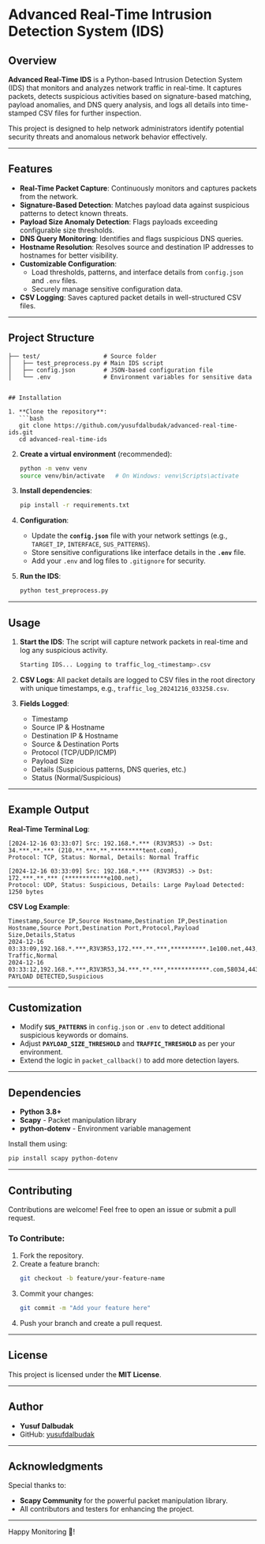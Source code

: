 # Advanced Real-Time Intrusion Detection System (IDS)

## Overview
**Advanced Real-Time IDS** is a Python-based Intrusion Detection System (IDS) that monitors and analyzes network traffic in real-time. It captures packets, detects suspicious activities based on signature-based matching, payload anomalies, and DNS query analysis, and logs all details into time-stamped CSV files for further inspection.

This project is designed to help network administrators identify potential security threats and anomalous network behavior effectively.

---

## Features
- **Real-Time Packet Capture**: Continuously monitors and captures packets from the network.
- **Signature-Based Detection**: Matches payload data against suspicious patterns to detect known threats.
- **Payload Size Anomaly Detection**: Flags payloads exceeding configurable size thresholds.
- **DNS Query Monitoring**: Identifies and flags suspicious DNS queries.
- **Hostname Resolution**: Resolves source and destination IP addresses to hostnames for better visibility.
- **Customizable Configuration**: 
  - Load thresholds, patterns, and interface details from `config.json` and `.env` files.
  - Securely manage sensitive configuration data.
- **CSV Logging**: Saves captured packet details in well-structured CSV files.

---

## Project Structure
```
├── test/                  # Source folder
│   ├── test_preprocess.py # Main IDS script
│   ├── config.json        # JSON-based configuration file
│   └── .env               # Environment variables for sensitive data


## Installation

1. **Clone the repository**:
   ```bash
   git clone https://github.com/yusufdalbudak/advanced-real-time-ids.git
   cd advanced-real-time-ids
   ```

2. **Create a virtual environment** (recommended):
   ```bash
   python -m venv venv
   source venv/bin/activate   # On Windows: venv\Scripts\activate
   ```

3. **Install dependencies**:
   ```bash
   pip install -r requirements.txt
   ```

4. **Configuration**:
   - Update the **`config.json`** file with your network settings (e.g., `TARGET_IP`, `INTERFACE`, `SUS_PATTERNS`).
   - Store sensitive configurations like interface details in the **`.env`** file.
   - Add your `.env` and log files to `.gitignore` for security.

5. **Run the IDS**:
   ```bash
   python test_preprocess.py
   ```

---


## Usage
1. **Start the IDS**:
   The script will capture network packets in real-time and log any suspicious activity.
   ```bash
   Starting IDS... Logging to traffic_log_<timestamp>.csv
   ```
2. **CSV Logs**:
   All packet details are logged to CSV files in the root directory with unique timestamps, e.g., `traffic_log_20241216_033258.csv`.

3. **Fields Logged**:
   - Timestamp
   - Source IP & Hostname
   - Destination IP & Hostname
   - Source & Destination Ports
   - Protocol (TCP/UDP/ICMP)
   - Payload Size
   - Details (Suspicious patterns, DNS queries, etc.)
   - Status (Normal/Suspicious)

---


## Example Output
**Real-Time Terminal Log**:
```
[2024-12-16 03:33:07] Src: 192.168.*.*** (R3V3R53) -> Dst: 34.***.**.*** (210.**.***.**.*********tent.com),
Protocol: TCP, Status: Normal, Details: Normal Traffic

[2024-12-16 03:33:09] Src: 192.168.*.*** (R3V3R53) -> Dst: 172.***.**.*** (************e100.net),
Protocol: UDP, Status: Suspicious, Details: Large Payload Detected: 1250 bytes
```

**CSV Log Example**:
```csv
Timestamp,Source IP,Source Hostname,Destination IP,Destination Hostname,Source Port,Destination Port,Protocol,Payload Size,Details,Status
2024-12-16 03:33:09,192.168.*.***,R3V3R53,172.***.**.***,**********.1e100.net,443,443,TCP,0,Normal Traffic,Normal
2024-12-16 03:33:12,192.168.*.***,R3V3R53,34.***.**.***,************.com,58034,443,UDP,1250,LARGE PAYLOAD DETECTED,Suspicious
```

---


## Customization
- Modify **`SUS_PATTERNS`** in `config.json` or `.env` to detect additional suspicious keywords or domains.
- Adjust **`PAYLOAD_SIZE_THRESHOLD`** and **`TRAFFIC_THRESHOLD`** as per your environment.
- Extend the logic in `packet_callback()` to add more detection layers.

---

## Dependencies
- **Python 3.8+**
- **Scapy** - Packet manipulation library
- **python-dotenv** - Environment variable management

Install them using:
```bash
pip install scapy python-dotenv
```

---


## Contributing
Contributions are welcome! Feel free to open an issue or submit a pull request.

### To Contribute:
1. Fork the repository.
2. Create a feature branch:
   ```bash
   git checkout -b feature/your-feature-name
   ```
3. Commit your changes:
   ```bash
   git commit -m "Add your feature here"
   ```
4. Push your branch and create a pull request.

---

## License
This project is licensed under the **MIT License**.

---

## Author
- **Yusuf Dalbudak**
- GitHub: [yusufdalbudak](https://github.com/yusufdalbudak)

---

## Acknowledgments
Special thanks to:
- **Scapy Community** for the powerful packet manipulation library.
- All contributors and testers for enhancing the project.

---

Happy Monitoring 🚀!
